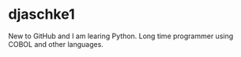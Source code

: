 # djaschke1

New to GitHub and I am learing Python. 
Long time programmer using COBOL and other languages.

